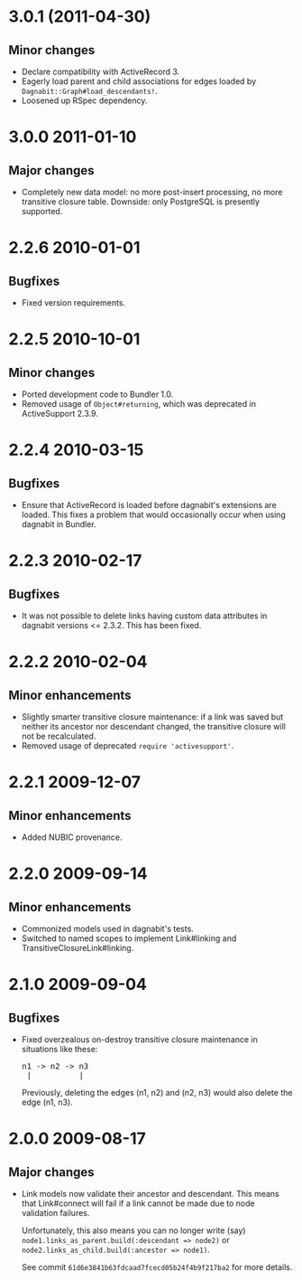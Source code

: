 3.0.1 (2011-04-30)
==================

Minor changes
-------------

* Declare compatibility with ActiveRecord 3.
* Eagerly load parent and child associations for edges loaded by
  `Dagnabit::Graph#load_descendants!`.
* Loosened up RSpec dependency.

3.0.0 2011-01-10
================

Major changes
-------------

* Completely new data model: no more post-insert processing, no more transitive
  closure table.  Downside: only PostgreSQL is presently supported.

2.2.6 2010-01-01
================

Bugfixes
--------

* Fixed version requirements.

2.2.5 2010-10-01
================

Minor changes
-------------

* Ported development code to Bundler 1.0.
* Removed usage of `Object#returning`, which was deprecated in ActiveSupport
  2.3.9.

2.2.4 2010-03-15
================

Bugfixes
--------

* Ensure that ActiveRecord is loaded before dagnabit's extensions are loaded.
  This fixes a problem that would occasionally occur when using dagnabit in
  Bundler.

2.2.3 2010-02-17
================

Bugfixes
--------

* It was not possible to delete links having custom data attributes in dagnabit
  versions <= 2.3.2.  This has been fixed.

2.2.2 2010-02-04
================

Minor enhancements
------------------

* Slightly smarter transitive closure maintenance: if a link was saved but
  neither its ancestor nor descendant changed, the transitive closure will not
  be recalculated.
* Removed usage of deprecated `require 'activesupport'`.

2.2.1 2009-12-07
================

Minor enhancements
------------------

* Added NUBIC provenance.

2.2.0 2009-09-14
================

Minor enhancements
------------------

* Commonized models used in dagnabit's tests.
* Switched to named scopes to implement Link#linking and TransitiveClosureLink#linking.

2.1.0 2009-09-04
================

Bugfixes
--------

* Fixed overzealous on-destroy transitive closure maintenance in situations like these:
 
  <pre>
  n1 -> n2 -> n3
   |__________|
  </pre>

  Previously, deleting the edges (n1, n2) and (n2, n3) would also delete the
  edge (n1, n3).

2.0.0 2009-08-17
================

Major changes
-------------

* Link models now validate their ancestor and descendant.  This means that
  Link#connect will fail if a link cannot be made due to node validation
  failures.

  Unfortunately, this also means you can no longer write (say)
  `node1.links_as_parent.build(:descendant => node2)` or
  `node2.links_as_child.build(:ancestor => node1)`.

  See commit `61d6e3841b63fdcaad7fcecd05b24f4b9f217ba2` for more details.

